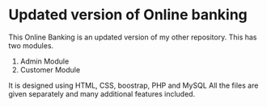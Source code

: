 # Updated version of Online banking
This Online Banking is an updated version of my other repository. This has two modules.
1. Admin Module
2. Customer Module

It is designed using HTML, CSS, boostrap, PHP and MySQL
All the files are given separately and many additional features included.
